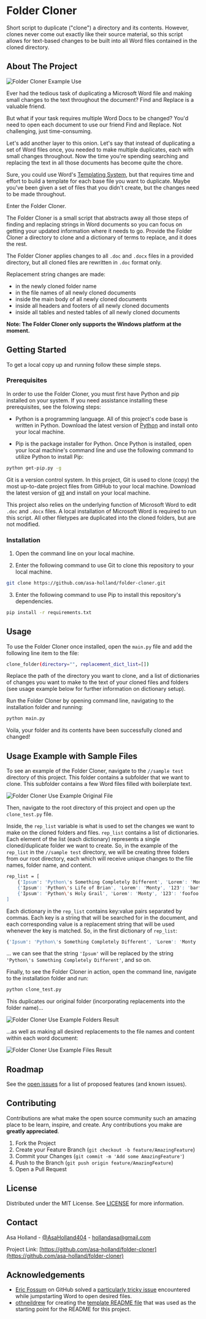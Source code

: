 # Folder Cloner
Short script to duplicate ("clone") a directory and its contents. However, clones never come out exactly like their source material, so this script allows for text-based changes to be built into all Word files contained in the cloned directory.


<!-- ABOUT THE PROJECT -->
## About The Project

![Folder Cloner Example Use][example-use]

Ever had the tedious task of duplicating a Microsoft Word file and making small changes to the text throughout the document? Find and Replace is a valuable friend.

But what if your task requires multiple Word Docs to be changed? You'd need to open each document to use our friend Find and Replace. Not challenging, just time-consuming.

Let's add another layer to this onion. Let's say that instead of duplicating a set of Word files once, you needed to make multiple duplicates, each with small changes throughout. Now the time you're spending searching and replacing the text in all those documents has become quite the chore.

Sure, you could use Word's [Templating System](https://docs.microsoft.com/en-us/power-platform/admin/using-word-templates-dynamics-365), but that requires time and effort to build a template for each base file you want to duplicate. Maybe you've been given a set of files that you didn't create, but the changes need to be made throughout.

Enter the Folder Cloner.

The Folder Cloner is a small script that abstracts away all those steps of finding and replacing strings in Word documents so you can focus on getting your updated information where it needs to go. Provide the Folder Cloner a directory to clone and a dictionary of terms to replace, and it does the rest.

The Folder Cloner applies changes to all `.doc` and `.docx` files in a provided directory, but all cloned files are rewritten in `.doc` format only. 

Replacement string changes are made:
* in the newly cloned folder name 
* in the file names of all newly cloned documents
* inside the main body of all newly cloned documents
* inside all headers and footers of all newly cloned documents
* inside all tables and nested tables of all newly cloned documents

**Note: The Folder Cloner only supports the Windows platform at the moment.**


<!-- ### Built With -->

<!-- * [Kivy](https://kivy.org/doc/stable/): a Python framework for developing user interface applications  -->


<!-- GETTING STARTED -->
## Getting Started

To get a local copy up and running follow these simple steps.

### Prerequisites

In order to use the Folder Cloner, you must first have Python and pip installed on your system. If you need assistance installing these prerequisites, see the folowing steps:
* Python is a programming language. All of this project's code base is written in Python. Download the latest version of [Python](https://www.python.org/downloads/) and install onto your local machine.

* Pip is the package installer for Python. Once Python is installed, open your local machine's command line and use the following command to utilize Python to install Pip:
```sh
python get-pip.py -g
```

Git is a version control system. In this project, Git is used to clone (copy) the most up-to-date project files from GitHub to your local machine. Download the latest version of [git](https://git-scm.com/download/win) and install on your local machine.

This project also relies on the underlying function of Microsoft Word to edit `.doc` and `.docx` files. A local installation of Microsoft Word is required to run this script. All other filetypes are duplicated into the cloned folders, but are not modified.


### Installation

1. Open the command line on your local machine.

2. Enter the following command to use Git to clone this repository to your local machine.
```sh
git clone https://github.com/asa-holland/folder-cloner.git
```
3. Enter the following command to use Pip to install this repository's dependencies.
```sh
pip install -r requirements.txt
```



<!-- USAGE EXAMPLES -->
## Usage

To use the Folder Cloner once installed, open the `main.py` file and add the following line item to the file:

```sh
clone_folder(directory="", replacement_dict_list=[])
```

Replace the path of the directory you want to clone, and a list of dictionaries of changes you want to make to the text of your cloned files and folders (see usage example below for further information on dictionary setup).


Run the Folder Cloner by opening command line, navigating to the installation folder and running:
```sh
python main.py
```

Voila, your folder and its contents have been successfully cloned and changed!


## Usage Example with Sample Files

To see an example of the Folder Cloner, navigate to the `//sample test` directory of this project. This folder contains a subfolder that we want to clone. This subfolder contains a few Word files filled with boilerplate text.

![Folder Cloner Use Example Original File][use-files-before]


Then, navigate to the root directory of this project and open up the `clone_test.py` file.

Inside, the `rep_list` variable is what is used to set the changes we want to make on the cloned folders and files. `rep_list` contains a list of dictionaries. Each element of the list (each dictionary) represents a single cloned/duplicate folder we want to create. So, in the example of the `rep_list` in the `//sample test` directory, we will be creating three folders from our root directory, each which will receive unique changes to the file names, folder name, and content.

```sh
rep_list = [
	{'Ipsum': 'Python\'s Something Completely Different', 'Lorem': 'Monty ', '123': 'foobar'}, 
	{'Ipsum': 'Python\'s Life of Brian', 'Lorem': 'Monty', '123': 'barfoo'},
	{'Ipsum': 'Python\'s Holy Grail', 'Lorem': 'Monty', '123': 'foofoo'}, 
]
```

Each dictionary in the `rep_list` contains key:value pairs separated by commas. Each key is a string that will be searched for in the document, and each corresponding value is a replacement string that will be used whenever the key is matched. So, in the first dictionary of `rep_list`:
```sh
{'Ipsum': 'Python\'s Something Completely Different', 'Lorem': 'Monty ', '123': 'foobar'}, 
```
... we can see that the string `'Ipsum'` will be replaced by the string `'Python\'s Something Completely Different'`, and so on.

Finally, to see the Folder Cloner in action, open the command line, navigate to the installation folder and run:
```sh
python clone_test.py
```

This duplicates our original folder (incorporating replacements into the folder name)...

![Folder Cloner Use Example Folders Result][use-folders-after]

...as well as making all desired replacements to the file names and content within each word document:

![Folder Cloner Use Example Files Result][use-files-after]

<!-- ROADMAP -->
## Roadmap

See the [open issues](https://github.com/asa-holland/folder-cloner/issues) for a list of proposed features (and known issues).



<!-- CONTRIBUTING -->
## Contributing

Contributions are what make the open source community such an amazing place to be learn, inspire, and create. Any contributions you make are **greatly appreciated**.

1. Fork the Project
2. Create your Feature Branch (`git checkout -b feature/AmazingFeature`)
3. Commit your Changes (`git commit -m 'Add some AmazingFeature'`)
4. Push to the Branch (`git push origin feature/AmazingFeature`)
5. Open a Pull Request



<!-- LICENSE -->
## License

Distributed under the MIT License. See [LICENSE](https://github.com/asa-holland/folder-cloner/LICENSE.txt) for more information.



<!-- CONTACT -->
## Contact

Asa Holland - [@AsaHolland404](https://twitter.com/AsaHolland404) - hollandasa@gmail.com

Project Link: [https://github.com/asa-holland/folder-cloner](https://github.com/asa-holland/folder-cloner)



<!-- ACKNOWLEDGEMENTS -->
## Acknowledgements

* [Eric Fossum](https://github.com/fossum) on GitHub solved a [particularly tricky issue](https://gist.github.com/rdapaz/63590adb94a46039ca4a10994dff9dbe/) encountered while jumpstarting Word to open desired files.
* [othneildrew](https://github.com/othneildrew) for creating the [template README file](https://github.com/othneildrew/Best-README-Template) that was used as the starting point for the README for this project. 





<!-- MARKDOWN LINKS & IMAGES -->
[linkedin-shield]: https://img.shields.io/badge/-LinkedIn-black.svg?style=flat-square&logo=linkedin&colorB=555
[linkedin-url]: https://www.linkedin.com/in/asa-holland-a2a0b5b7/
[example-use]: images/example-use-folder-cloner.gif
[use-files-after]: images/sample_files_after.JPG
[use-files-before]: images/sample_files_before.JPG
[use-folders-after]: images/sample_folders_after.JPG
